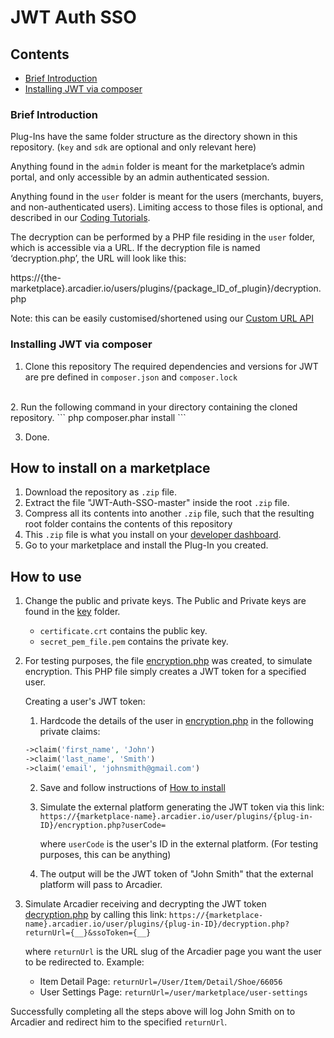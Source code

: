 # JWT Auth SSO

## Contents
* [Brief Introduction]()
* [Installing JWT via composer]()


### Brief Introduction
Plug-Ins have the same folder structure as the directory shown in this repository. (`key` and `sdk` are optional and only relevant here)

Anything found in the `admin` folder is meant for the marketplace’s admin portal, and only accessible by an admin authenticated session.

Anything found in the `user` folder is meant for the users (merchants, buyers, and non-authenticated users). Limiting access to those files is optional, and described in our [Coding Tutorials](https://github.com/Arcadier/Coding-Tutorials/blob/master/Selecting%20on%20which%20page%20and%20for%20which%20user%20my%20code%20executes.md).

The decryption can be performed by a PHP file residing in the `user` folder, which is accessible via a URL. If the decryption file is named ‘decryption.php’, the URL will look like this:

https://{the-marketplace}.arcadier.io/users/plugins/{package_ID_of_plugin}/decryption.php

Note: this can be easily customised/shortened using our [Custom URL API](https://apiv2.arcadier.com/?version=latest#4b934939-cd65-4ed0-aee9-3b15de47904b) 

### Installing JWT via composer
1. Clone this repository
The required dependencies and versions for JWT are pre defined in `composer.json` and `composer.lock`
<br>
2. Run the following command in your directory containing the cloned repository.
```
php composer.phar install
```

3. Done.

## How to install on a marketplace
1. Download the repository as `.zip` file.
2. Extract the file "JWT-Auth-SSO-master" inside the root `.zip` file.
3. Compress all its contents into another `.zip` file, such that the resulting root folder contains the contents of this repository
4. This `.zip` file is what you install on your [developer dashboard](https://dashboard.sandbox.arcadier.io).
5. Go to your marketplace and install the Plug-In you created.

## How to use

1. Change the public and private keys. The Public and Private keys are found in the [key]() folder.
    * `certificate.crt` contains the public key.
    * `secret_pem_file.pem` contains the private key.

2. For testing purposes, the file [encryption.php]() was created, to simulate encryption. This PHP file simply creates a JWT token for a specified user.

    Creating a user's JWT token:

    1. Hardcode the details of the user in [encryption.php]() in the following private claims:

    ```php
    ->claim('first_name', 'John')
    ->claim('last_name', 'Smith')
    ->claim('email', 'johnsmith@gmail.com')
    ```

    2. Save and follow instructions of [How to install]()

    3. Simulate the external platform generating the JWT token via this link: `https://{marketplace-name}.arcadier.io/user/plugins/{plug-in-ID}/encryption.php?userCode=`

        where `userCode` is the user's ID in the external platform. (For testing purposes, this can be anything)

    4. The output will be the JWT token of "John Smith" that the external platform will pass to Arcadier.

3. Simulate Arcadier receiving and decrypting the JWT token [decryption.php]() by calling this link: `https://{marketplace-name}.arcadier.io/user/plugins/{plug-in-ID}/decryption.php?returnUrl={__}&ssoToken={__}`


    where `returnUrl` is the URL slug of the Arcadier page you want the user to be redirected to. Example:

    * Item Detail Page: `returnUrl=/User/Item/Detail/Shoe/66056`
    * User Settings Page: `returnUrl=/user/marketplace/user-settings`
    
Successfully completing all the steps above will log John Smith on to Arcadier and redirect him to the specified `returnUrl`.

